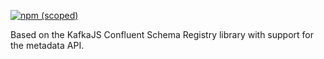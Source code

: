 [![npm (scoped)](https://img.shields.io/npm/v/@sweet-security/kafkas)](https://www.npmjs.com/package/@sweet-security/srjs)

Based on the KafkaJS Confluent Schema Registry library with support for the metadata API.
